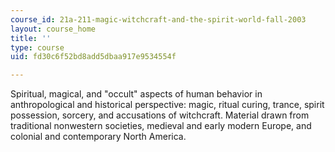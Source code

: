 ```yaml
---
course_id: 21a-211-magic-witchcraft-and-the-spirit-world-fall-2003
layout: course_home
title: ''
type: course
uid: fd30c6f52bd8add5dbaa917e9534554f

---
```

Spiritual, magical, and "occult" aspects of human behavior in anthropological and historical perspective: magic, ritual curing, trance, spirit possession, sorcery, and accusations of witchcraft. Material drawn from traditional nonwestern societies, medieval and early modern Europe, and colonial and contemporary North America.

